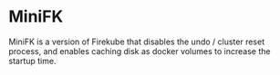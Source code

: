 # MiniFK

MiniFK is a version of Firekube that disables the undo / cluster reset process, and enables caching disk as docker volumes to increase the startup time.
